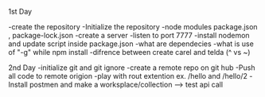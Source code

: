 1st Day

-create the repository
-Initialize the repository
-node modules package.json , package-lock.json
-create a server
-listen to port 7777
-install nodemon and update script inside package.json
-what are dependecies
-what is use of "-g" while npm install
-difrence between create carel and telda (^ vs ~)

2nd Day
-initialize git and git ignore
-create a remote repo on git hub
-Push all code to remote origion
-play with rout extention ex. /hello and /hello/2
-Install postmen and make a worksplace/collection --> test api call

